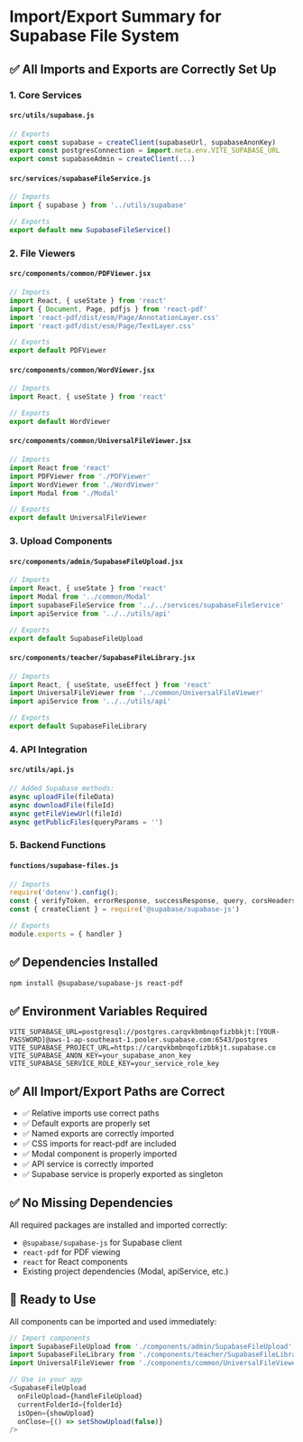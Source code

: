 # Import/Export Summary for Supabase File System

## ✅ **All Imports and Exports are Correctly Set Up**

### **1. Core Services**

#### `src/utils/supabase.js`
```javascript
// Exports
export const supabase = createClient(supabaseUrl, supabaseAnonKey)
export const postgresConnection = import.meta.env.VITE_SUPABASE_URL
export const supabaseAdmin = createClient(...)
```

#### `src/services/supabaseFileService.js`
```javascript
// Imports
import { supabase } from '../utils/supabase'

// Exports
export default new SupabaseFileService()
```

### **2. File Viewers**

#### `src/components/common/PDFViewer.jsx`
```javascript
// Imports
import React, { useState } from 'react'
import { Document, Page, pdfjs } from 'react-pdf'
import 'react-pdf/dist/esm/Page/AnnotationLayer.css'
import 'react-pdf/dist/esm/Page/TextLayer.css'

// Exports
export default PDFViewer
```

#### `src/components/common/WordViewer.jsx`
```javascript
// Imports
import React, { useState } from 'react'

// Exports
export default WordViewer
```

#### `src/components/common/UniversalFileViewer.jsx`
```javascript
// Imports
import React from 'react'
import PDFViewer from './PDFViewer'
import WordViewer from './WordViewer'
import Modal from './Modal'

// Exports
export default UniversalFileViewer
```

### **3. Upload Components**

#### `src/components/admin/SupabaseFileUpload.jsx`
```javascript
// Imports
import React, { useState } from 'react'
import Modal from '../common/Modal'
import supabaseFileService from '../../services/supabaseFileService'
import apiService from '../../utils/api'

// Exports
export default SupabaseFileUpload
```

#### `src/components/teacher/SupabaseFileLibrary.jsx`
```javascript
// Imports
import React, { useState, useEffect } from 'react'
import UniversalFileViewer from '../common/UniversalFileViewer'
import apiService from '../../utils/api'

// Exports
export default SupabaseFileLibrary
```

### **4. API Integration**

#### `src/utils/api.js`
```javascript
// Added Supabase methods:
async uploadFile(fileData)
async downloadFile(fileId)
async getFileViewUrl(fileId)
async getPublicFiles(queryParams = '')
```

### **5. Backend Functions**

#### `functions/supabase-files.js`
```javascript
// Imports
require('dotenv').config();
const { verifyToken, errorResponse, successResponse, query, corsHeaders } = require('./utils/database.js')
const { createClient } = require('@supabase/supabase-js')

// Exports
module.exports = { handler }
```

## ✅ **Dependencies Installed**

```bash
npm install @supabase/supabase-js react-pdf
```

## ✅ **Environment Variables Required**

```env
VITE_SUPABASE_URL=postgresql://postgres.carqvkbmbnqofizbbkjt:[YOUR-PASSWORD]@aws-1-ap-southeast-1.pooler.supabase.com:6543/postgres
VITE_SUPABASE_PROJECT_URL=https://carqvkbmbnqofizbbkjt.supabase.co
VITE_SUPABASE_ANON_KEY=your_supabase_anon_key
VITE_SUPABASE_SERVICE_ROLE_KEY=your_service_role_key
```

## ✅ **All Import/Export Paths are Correct**

- ✅ Relative imports use correct paths
- ✅ Default exports are properly set
- ✅ Named exports are correctly imported
- ✅ CSS imports for react-pdf are included
- ✅ Modal component is properly imported
- ✅ API service is correctly imported
- ✅ Supabase service is properly exported as singleton

## ✅ **No Missing Dependencies**

All required packages are installed and imported correctly:
- `@supabase/supabase-js` for Supabase client
- `react-pdf` for PDF viewing
- `react` for React components
- Existing project dependencies (Modal, apiService, etc.)

## 🚀 **Ready to Use**

All components can be imported and used immediately:

```javascript
// Import components
import SupabaseFileUpload from './components/admin/SupabaseFileUpload'
import SupabaseFileLibrary from './components/teacher/SupabaseFileLibrary'
import UniversalFileViewer from './components/common/UniversalFileViewer'

// Use in your app
<SupabaseFileUpload 
  onFileUpload={handleFileUpload}
  currentFolderId={folderId}
  isOpen={showUpload}
  onClose={() => setShowUpload(false)}
/>
```
